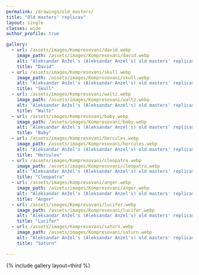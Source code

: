 ```yaml
---
permalink: /drawings/old_masters/
title: "Old masters' replicas"
layout: single
classes: wide
author_profile: true

gallery:
  - url: /assets/images/Kompresovani/david.webp
    image_path: /assets/images/Kompresovani/david.webp
    alt: "Aleksandar Anžel's (Aleksandar Anzel's) old masters' replicas drawing collection. David"
    title: "David"
  - url: /assets/images/Kompresovani/skull.webp
    image_path: /assets/images/Kompresovani/skull.webp
    alt: "Aleksandar Anžel's (Aleksandar Anzel's) old masters' replicas drawing collection. Skull"
    title: "Skull"
  - url: /assets/images/Kompresovani/waltz.webp
    image_path: /assets/images/Kompresovani/waltz.webp
    alt: "Aleksandar Anžel's (Aleksandar Anzel's) old masters' replicas drawing collection. Waltz"
    title: "Waltz"
  - url: /assets/images/Kompresovani/baby.webp
    image_path: /assets/images/Kompresovani/baby.webp
    alt: "Aleksandar Anžel's (Aleksandar Anzel's) old masters' replicas drawing collection. Baby"
    title: "Baby"
  - url: /assets/images/Kompresovani/hercules.webp
    image_path: /assets/images/Kompresovani/hercules.webp
    alt: "Aleksandar Anžel's (Aleksandar Anzel's) old masters' replicas drawing collection. Hercules"
    title: "Hercules"
  - url: /assets/images/Kompresovani/cleopatra.webp
    image_path: /assets/images/Kompresovani/cleopatra.webp
    alt: "Aleksandar Anžel's (Aleksandar Anzel's) old masters' replicas drawing collection. Cleopatra"
    title: "Cleopatra"
  - url: /assets/images/Kompresovani/anger.webp
    image_path: /assets/images/Kompresovani/anger.webp
    alt: "Aleksandar Anžel's (Aleksandar Anzel's) old masters' replicas drawing collection. Anger"
    title: "Anger"
  - url: /assets/images/Kompresovani/lucifer.webp
    image_path: /assets/images/Kompresovani/lucifer.webp
    alt: "Aleksandar Anžel's (Aleksandar Anzel's) old masters' replicas drawing collection. Lucifer"
    title: "Lucifer"
  - url: /assets/images/Kompresovani/saturn.webp
    image_path: /assets/images/Kompresovani/saturn.webp
    alt: "Aleksandar Anžel's (Aleksandar Anzel's) old masters' replicas drawing collection. Saturn"
    title: "Saturn"

---
```



{% include gallery layout=third %}

